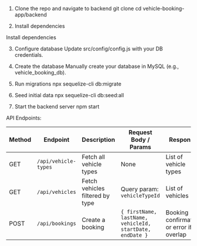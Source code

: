 1. Clone the repo and navigate to backend
git clone <repo-url>
cd vehicle-booking-app/backend

2. Install dependencies

Install dependencies

3. Configure database
Update src/config/config.js with your DB credentials.

4. Create the database
Manually create your database in MySQL (e.g., vehicle_booking_db).

5. Run migrations
npx sequelize-cli db:migrate

6. Seed initial data
npx sequelize-cli db:seed:all

7. Start the backend server
npm start

API Endpoints:

| Method | Endpoint             | Description                     | Request Body / Params                                    | Response                                 |
| ------ | -------------------- | ------------------------------- | -------------------------------------------------------- | ---------------------------------------- |
| GET    | `/api/vehicle-types` | Fetch all vehicle types         | None                                                     | List of vehicle types                    |
| GET    | `/api/vehicles`      | Fetch vehicles filtered by type | Query param: `vehicleTypeId`                             | List of vehicles                         |
| POST   | `/api/bookings`      | Create a booking                | `{ firstName, lastName, vehicleId, startDate, endDate }` | Booking confirmation or error if overlap |
